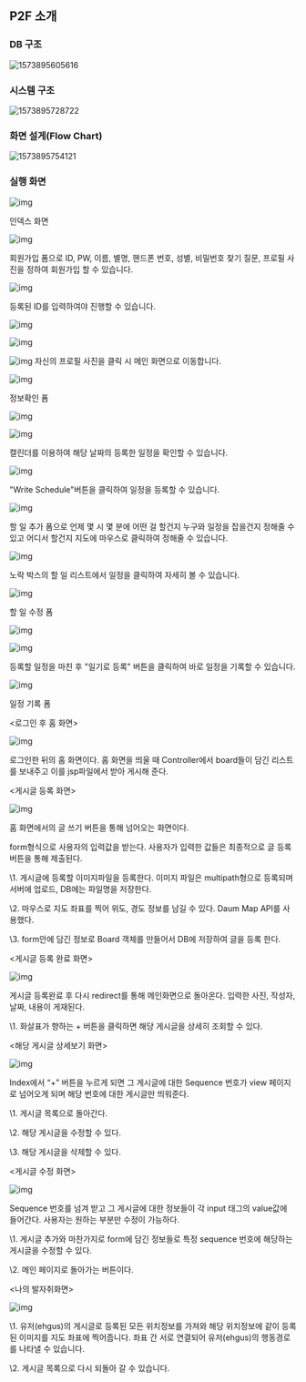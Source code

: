 ## P2F 소개

### DB 구조

![1573895605616](C:\Users\ehdwn\AppData\Roaming\Typora\typora-user-images\1573895605616.png)



### 시스템 구조

![1573895728722](C:\Users\ehdwn\AppData\Roaming\Typora\typora-user-images\1573895728722.png)



### 화면 설게(Flow Chart)

![1573895754121](C:\Users\ehdwn\AppData\Roaming\Typora\typora-user-images\1573895754121.png)





### 실행 화면



![img](file:///C:/Users/ehdwn/AppData/Local/Packages/oice_16_974fa576_32c1d314_2542/AC/Temp/msohtmlclip1/01/clip_image002.gif)

인덱스 화면



![img](file:///C:/Users/ehdwn/AppData/Local/Packages/oice_16_974fa576_32c1d314_2542/AC/Temp/msohtmlclip1/01/clip_image004.gif)
 

회원가입 폼으로 ID, PW, 이름, 별명, 핸드폰 번호, 성별, 비밀번호 찾기 질문, 프로필 사진을 정하여 회원가입 할 수 있습니다.



![img](file:///C:/Users/ehdwn/AppData/Local/Packages/oice_16_974fa576_32c1d314_2542/AC/Temp/msohtmlclip1/01/clip_image006.gif)

등록된 ID를 입력하여야 진행할 수 있습니다.



![img](file:///C:/Users/ehdwn/AppData/Local/Packages/oice_16_974fa576_32c1d314_2542/AC/Temp/msohtmlclip1/01/clip_image008.gif)



![img](file:///C:/Users/ehdwn/AppData/Local/Packages/oice_16_974fa576_32c1d314_2542/AC/Temp/msohtmlclip1/01/clip_image010.gif)



![img](file:///C:/Users/ehdwn/AppData/Local/Packages/oice_16_974fa576_32c1d314_2542/AC/Temp/msohtmlclip1/01/clip_image012.gif)
 자신의 프로필 사진을 클릭 시 메인 화면으로 이동합니다.



![img](file:///C:/Users/ehdwn/AppData/Local/Packages/oice_16_974fa576_32c1d314_2542/AC/Temp/msohtmlclip1/01/clip_image014.gif)

정보확인 폼



![img](file:///C:/Users/ehdwn/AppData/Local/Packages/oice_16_974fa576_32c1d314_2542/AC/Temp/msohtmlclip1/01/clip_image016.gif)
 

 



 

![img](file:///C:/Users/ehdwn/AppData/Local/Packages/oice_16_974fa576_32c1d314_2542/AC/Temp/msohtmlclip1/01/clip_image018.gif)

캘린더를 이용하여 해당 날짜의 등록한 일정을 확인할 수 있습니다.



![img](file:///C:/Users/ehdwn/AppData/Local/Packages/oice_16_974fa576_32c1d314_2542/AC/Temp/msohtmlclip1/01/clip_image020.gif)

 "Write Schedule"버튼을 클릭하여 일정을 등록할 수 있습니다.



![img](file:///C:/Users/ehdwn/AppData/Local/Packages/oice_16_974fa576_32c1d314_2542/AC/Temp/msohtmlclip1/01/clip_image022.gif)

할 일 추가 폼으로 언제 몇 시 몇 분에 어떤 걸 할건지 누구와 일정을 잡을건지 정해줄 수 있고 어디서 할건지 지도에 마우스로 클릭하여 정해줄 수 있습니다.



![img](file:///C:/Users/ehdwn/AppData/Local/Packages/oice_16_974fa576_32c1d314_2542/AC/Temp/msohtmlclip1/01/clip_image024.gif)

노락 박스의 할 일 리스트에서 일정을 클릭하여 자세히 볼 수 있습니다.

 

![img](file:///C:/Users/ehdwn/AppData/Local/Packages/oice_16_974fa576_32c1d314_2542/AC/Temp/msohtmlclip1/01/clip_image026.gif)

할 일 수정 폼



![img](file:///C:/Users/ehdwn/AppData/Local/Packages/oice_16_974fa576_32c1d314_2542/AC/Temp/msohtmlclip1/01/clip_image028.gif)

 

![img](file:///C:/Users/ehdwn/AppData/Local/Packages/oice_16_974fa576_32c1d314_2542/AC/Temp/msohtmlclip1/01/clip_image030.gif)

등록할 일정을 마친 후 "일기로 등록" 버튼을 클릭하여 바로 일정을 기록할 수 있습니다.



![img](file:///C:/Users/ehdwn/AppData/Local/Packages/oice_16_974fa576_32c1d314_2542/AC/Temp/msohtmlclip1/01/clip_image032.gif)

 일정 기록 폼

 



 

<로그인 후 홈 화면>

![img](file:///C:/Users/ehdwn/AppData/Local/Packages/oice_16_974fa576_32c1d314_2542/AC/Temp/msohtmlclip1/01/clip_image034.gif)

로그인한 뒤의 홈 화면이다. 홈 화면을 띄울 때 Controller에서 board들이 담긴 리스트를 보내주고 이를 jsp파일에서 받아 게시해 준다.

 

<게시글 등록 화면>

![img](file:///C:/Users/ehdwn/AppData/Local/Packages/oice_16_974fa576_32c1d314_2542/AC/Temp/msohtmlclip1/01/clip_image036.gif)

홈 화면에서의 글 쓰기 버튼을 통해 넘어오는 화면이다.

form형식으로 사용자의 입력값을 받는다. 사용자가 입력한 값들은 최종적으로 글 등록 버튼을 통해 제출된다.

\1. 게시글에 등록할 이미지파일을 등록한다. 이미지 파일은 multipath형으로 등록되며 서버에 업로드, DB에는 파일명을 저장한다.

\2. 마우스로 지도 좌표를 찍어 위도, 경도 정보를 남길 수 있다. Daum Map API를 사용했다.

\3. form안에 담긴 정보로 Board 객체를 만들어서 DB에 저장하여 글을 등록 한다.

 

<게시글 등록 완료 화면>

![img](file:///C:/Users/ehdwn/AppData/Local/Packages/oice_16_974fa576_32c1d314_2542/AC/Temp/msohtmlclip1/01/clip_image038.gif)

게시글 등록완료 후 다시 redirect를 통해 메인화면으로 돌아온다. 입력한 사진, 작성자, 날짜, 내용이 게재된다.

\1.     화살표가 향하는 + 버튼을 클릭하면 해당 게시글을 상세히 조회할 수 있다.

 

 

 

 

 

 

 

 

 

<해당 게시글 상세보기 화면>

![img](file:///C:/Users/ehdwn/AppData/Local/Packages/oice_16_974fa576_32c1d314_2542/AC/Temp/msohtmlclip1/01/clip_image040.gif)

Index에서 “+” 버튼을 누르게 되면 그 게시글에 대한 Sequence 번호가 view 페이지로 넘어오게 되며 해당 번호에 대한 게시글만 띄워준다.

\1.     게시글 목록으로 돌아간다.

\2.     해당 게시글을 수정할 수 있다.

\3.     해당 게시글을 삭제할 수 있다.

 

<게시글 수정 화면>

 ![img](file:///C:/Users/ehdwn/AppData/Local/Packages/oice_16_974fa576_32c1d314_2542/AC/Temp/msohtmlclip1/01/clip_image042.gif)

Sequence 번호를 넘겨 받고 그 게시글에 대한 정보들이 각 input 태그의 value값에 들어간다. 사용자는 원하는 부분만 수정이 가능하다.

\1.     게시글 추가와 마찬가지로 form에 담긴 정보들로 특정 sequence 번호에 해당하는 게시글을 수정할 수 있다.

\2.     메인 페이지로 돌아가는 버튼이다.

 

<나의 발자취화면>

![img](file:///C:/Users/ehdwn/AppData/Local/Packages/oice_16_974fa576_32c1d314_2542/AC/Temp/msohtmlclip1/01/clip_image044.gif)

\1.     유저(ehgus)의 게시글로 등록된 모든 위치정보를 가져와 해당 위치정보에 같이 등록된 이미지를 지도 좌표에 찍어줍니다. 좌표 간 서로 연결되어 유저(ehgus)의 행동경로를 나타낼 수 있습니다.

\2.     게시글 목록으로 다시 되돌아 갈 수 있습니다.